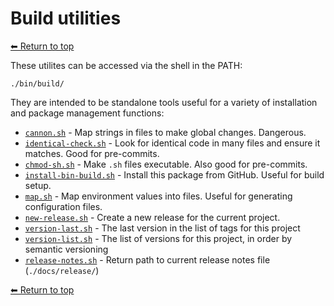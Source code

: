 # Build utilities

[⬅ Return to top](../index.md)

These utilites can be accessed via the shell in the PATH:

    ./bin/build/

They are intended to be standalone tools useful for a variety of installation and package management functions:

- [`cannon.sh`](cannon.md) - Map strings in files to make global changes. Dangerous.
- [`identical-check.sh`](identical-check.md) - Look for identical code in many files and ensure it matches. Good for pre-commits.
- [`chmod-sh.sh`](chmod-sh.md) - Make `.sh` files executable. Also good for pre-commits.
- [`install-bin-build.sh`](install-bin-build.md) - Install this package from GitHub. Useful for build setup.
- [`map.sh`](map.md) - Map environment values into files. Useful for generating configuration files.
- [`new-release.sh`](new-release.md) - Create a new release for the current project.
- [`version-last.sh`](version-last.md) - The last version in the list of tags for this project
- [`version-list.sh`](version-list.md) - The list of versions for this project, in order by semantic versioning
- [`release-notes.sh`](release-notes.md) - Return path to current release notes file (`./docs/release/`)

[⬅ Return to top](../index.md)
